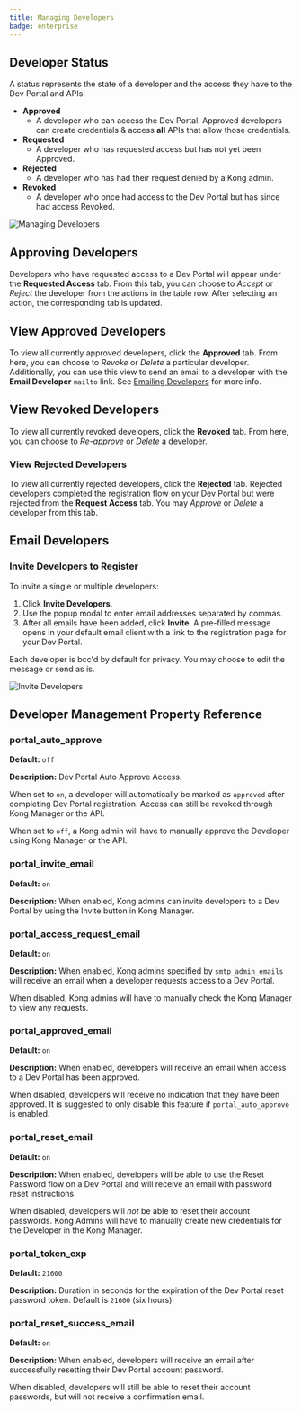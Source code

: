 ```yaml
---
title: Managing Developers
badge: enterprise
---
```


## Developer Status

A status represents the state of a developer and the access they have to the Dev
 Portal and APIs:

* **Approved**
  * A developer who can access the Dev Portal. Approved developers can create
  credentials &amp; access **all** APIs that allow those credentials.
* **Requested**
  * A developer who has requested access but has not yet been Approved.
* **Rejected**
  * A developer who has had their request denied by a Kong admin.
* **Revoked**
  * A developer who once had access to the Dev Portal but has since had access
  Revoked.


![Managing Developers](https://konghq.com/wp-content/uploads/2018/05/gui-developer-tabs.png)

## Approving Developers

Developers who have requested access to a Dev Portal will appear under the
**Requested Access** tab. From this tab, you can choose to *Accept* or *Reject*
the developer from the actions in the table row. After selecting an action, the
corresponding tab is updated.


## View Approved Developers

To view all currently approved developers, click the **Approved** tab. From here, you can choose to *Revoke* or *Delete* a particular developer. Additionally, you can use this view to send an email to a developer with the **Email Developer** `mailto` link. See [Emailing Developers](#emailing-developers) for more info.


## View Revoked Developers

To view all currently revoked developers, click the **Revoked** tab. From here, you can choose to *Re-approve* or *Delete* a developer.


### View Rejected Developers

To view all currently rejected developers, click the **Rejected** tab. Rejected developers completed the registration flow on your Dev Portal but were rejected from the **Request Access** tab. You may *Approve* or *Delete* a developer from this tab.


## Email Developers

### Invite Developers to Register

To invite a single or multiple developers:

1. Click **Invite Developers**.
2. Use the popup modal to enter email addresses separated by commas.
3. After all emails have been added, click **Invite**. A pre-filled message
opens in your default email client with a link to the registration page for
your Dev Portal.

Each developer is bcc'd by default for privacy. You may choose to edit the message or send as is.

![Invite Developers](https://konghq.com/wp-content/uploads/2018/05/invite-developers.png)


## Developer Management Property Reference

<!--vale off-->

### portal_auto_approve

**Default:** `off`

**Description:**
Dev Portal Auto Approve Access.

When set to `on`, a developer will automatically be marked as `approved` after
completing Dev Portal registration. Access can still be revoked through
Kong Manager or the API.

When set to `off`, a Kong admin will have to manually approve the Developer
using Kong Manager or the API.


### portal_invite_email

**Default:** `on`

**Description:**
When enabled, Kong admins can invite developers to a Dev Portal by using
the Invite button in Kong Manager.


### portal_access_request_email

**Default:** `on`

**Description:**
When enabled, Kong admins specified by `smtp_admin_emails` will receive an email
when a developer requests access to a Dev Portal.

When disabled, Kong admins will have to manually check the Kong Manager to view
any requests.


### portal_approved_email

**Default:** `on`

**Description:**
When enabled, developers will receive an email when access to a Dev Portal has
been approved.

When disabled, developers will receive no indication that they have been
approved. It is suggested to only disable this feature if `portal_auto_approve`
is enabled.


### portal_reset_email

**Default:** `on`

**Description:**
When enabled, developers will be able to use the Reset Password flow on a Dev
Portal and will receive an email with password reset instructions.

When disabled, developers will *not* be able to reset their account passwords.
Kong Admins will have to manually create new credentials for the Developer in
the Kong Manager.

### portal_token_exp

**Default:** `21600`

**Description:**
Duration in seconds for the expiration of the Dev Portal reset password token.
Default is `21600` (six hours).


### portal_reset_success_email

**Default:** `on`

**Description:**
When enabled, developers will receive an email after successfully resetting
their Dev Portal account password.

When disabled, developers will still be able to reset their account passwords,
but will not receive a confirmation email.
